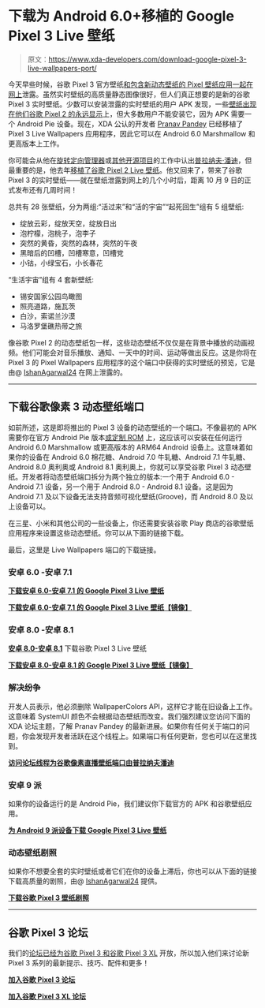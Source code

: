 # 下载为 Android 6.0+移植的 Google Pixel 3 Live 壁纸

> 原文：<https://www.xda-developers.com/download-google-pixel-3-live-wallpapers-port/>

今天早些时候，谷歌 Pixel 3 官方壁纸[和包含新动态壁纸的 Pixel 壁纸应用一起在网上](https://www.xda-developers.com/download-google-pixel-3-wallpapers/)泄露。虽然实时壁纸的高质量静态图像很好，但人们真正想要的是新的谷歌 Pixel 3 实时壁纸。少数可以安装泄露的实时壁纸的用户 APK 发现，一些[壁纸出现在他们谷歌 Pixel 2 的永远显示](https://www.xda-developers.com/android-pie-wallpaper-support-always-on-display/)上，但大多数用户不能安装它，因为 APK 需要一个 Android Pie 设备。现在，XDA 公认的开发者 [Pranav Pandey](https://forum.xda-developers.com/member.php?u=3962236) 已经移植了 Pixel 3 Live Wallpapers 应用程序，因此它可以在 Android 6.0 Marshmallow 和更高版本上工作。

你可能会从他在[旋转定向管理器](https://www.xda-developers.com/rotation-orientation-manager/)或[其他开源项目](https://github.com/pranavpandey)的工作中认出[普拉纳夫·潘迪](https://pranavpandey.com/)，但最重要的是，他去年[移植了谷歌 Pixel 2 Live 壁纸](https://www.xda-developers.com/get-pixel-2-beach-live-wallpaper-oreo/)。他又回来了，带来了谷歌 Pixel 3 的实时壁纸——就在壁纸泄露到网上的几个小时后，距离 10 月 9 日的正式发布还有几周时间！

总共有 28 张壁纸，分为两组:“活过来”和“活的宇宙”“起死回生”组有 5 组壁纸:

*   绽放云彩，绽放天空，绽放日出
*   泡柠檬，泡桃子，泡李子
*   突然的黄昏，突然的森林，突然的午夜
*   黑暗后的凹槽，凹槽寒意，凹槽党
*   小钴，小绿宝石，小长春花

“生活宇宙”组有 4 套新壁纸:

*   锡安国家公园鸟瞰图
*   照亮道路，施瓦茨
*   白沙，索诺兰沙漠
*   马洛罗堡礁热带之旅

像谷歌 Pixel 2 的动态壁纸包一样，这些动态壁纸不仅仅是在背景中播放的动画视频。他们可能会对音乐播放、通知、一天中的时间、运动等做出反应。这是你将在 Pixel 3 的 Pixel Wallpapers 应用程序的这个端口中获得的实时壁纸的预览，它是由@ [IshanAgarwal24](https://twitter.com/IshanAgarwal24) 在网上泄露的。

* * *

## 下载谷歌像素 3 动态壁纸端口

如前所述，这是即将推出的 Pixel 3 设备的动态壁纸的一个端口。不像最初的 APK 需要你在官方 Android Pie 版本[或定制 ROM](https://www.xda-developers.com/android-pie-android-9-port-custom-roms/) 上，这应该可以安装在任何运行 Android 6.0 Marshmallow 或更高版本的 ARM64 Android 设备上。这意味着如果你的设备在 Android 6.0 棉花糖、Android 7.0 牛轧糖、Android 7.1 牛轧糖、Android 8.0 奥利奥或 Android 8.1 奥利奥上，你就可以享受谷歌 Pixel 3 动态壁纸。开发者将动态壁纸端口拆分为两个独立的版本:一个用于 Android 6.0 - Android 7.1 设备，另一个用于 Android 8.0 - Android 8.1 设备。这是因为 Android 7.1 及以下设备无法支持音频可视化壁纸(Groove)，而 Android 8.0 及以上设备可以。

在三星、小米和其他公司的一些设备上，你还需要安装谷歌 Play 商店的谷歌壁纸应用程序来设置这些动态壁纸。你可以从下面的链接下载。

最后，这里是 Live Wallpapers 端口的下载链接。

### 安卓 6.0 -安卓 7.1

[**下载安卓 6.0-安卓 7.1 的 Google Pixel 3 Live 壁纸**](https://www.androidfilehost.com/?fid=1322778262904016560)

[**下载安卓 6.0-安卓 7.1 的 Google Pixel 3 Live 壁纸【镜像】**](https://drive.google.com/open?id=176m-68EJWWobdw9PixX9SM2NXlM2ecQJ)

### 安卓 8.0 -安卓 8.1

[**安卓 8.0-安卓 8.1**](https://www.androidfilehost.com/?fid=1322778262904016567) 下载谷歌 Pixel 3 Live 壁纸

[**下载安卓 8.0-安卓 8.1 的 Google Pixel 3 Live 壁纸【镜像】**](https://drive.google.com/open?id=1FR_1XmquN9lAaFRHzsGThYn31Lg4qMls)

### 解决纷争

开发人员表示，他必须删除 WallpaperColors API，这样它才能在旧设备上工作。这意味着 SystemUI 颜色不会根据动态壁纸而改变。我们强烈建议您访问下面的 XDA 论坛主题，了解 Pranav Pandey 的最新进展。如果你有任何关于端口的问题，你会发现开发者活跃在这个线程上。如果端口有任何更新，您也可以在这里找到。

[**访问论坛线程为谷歌像素直播壁纸端口由普拉纳夫潘迪**](https://forum.xda-developers.com/android/apps-games/port-live-earth-wallpapers-t3481640)

### 安卓 9 派

如果你的设备运行的是 Android Pie，我们建议你下载官方的 APK 和谷歌壁纸应用。

[**为 Android 9 派设备下载 Google Pixel 3 Live 壁纸**](https://www.androidfilehost.com/?fid=1322778262904013705)

### 动态壁纸剧照

如果你不想要全套的实时壁纸或者它们在你的设备上滞后，你也可以从下面的链接下载高质量的剧照，由@ [IshanAgarwal24](https://twitter.com/IshanAgarwal24) 提供。

[**下载谷歌 Pixel 3 壁纸剧照**](https://www.androidfilehost.com/?fid=1322778262904013689)

* * *

## 谷歌 Pixel 3 论坛

我们的[论坛已经为谷歌 Pixel 3 和谷歌 Pixel 3 XL](https://www.xda-developers.com/google-pixel-3-pixel-3-xl-forums/) 开放，所以加入他们来讨论新 Pixel 3 系列的最新提示、技巧、配件和更多！

[**加入谷歌 Pixel 3 论坛**](https://forum.xda-developers.com/pixel-3)

[**加入谷歌 Pixel 3 XL 论坛**](https://forum.xda-developers.com/pixel-3-xl)